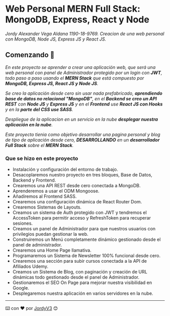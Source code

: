 # Web Personal MERN Full Stack: MongoDB, Express, React y Node

_Jordy Alexander Vega Aldana 1190-18-9769. Creacion de una web personal con MongoDB, Node JS, Express JS y React JS._



## Comenzando 🚀

_En este proyecto se aprender a crear una aplicación web, que será una web personal con panel de Administrador protegido por un login con **JWT**, todo paso a paso usando el **MERN Stack** que está compuesto por **MongoDB, Express JS, React JS y Node JS**._

_Se creo la aplicación desde cero sin usar nada prefabricado, **aprendiendo base de datos no relacional  "MongoDB"**, en el **Backend se creo un API REST** con **Node JS** y **Express JS** y en el **Frontend** use **React JS con Hooks** y en la **parte del CSS use SASS**._

_Despliegue de la aplicacion en un servicio en la nube **desplegar nuestra aplicación en la nube**._

_Este proyecto tienia como objetivo desarrollar una pagina personal y blog de tipo de aplicación desde cero, **DESARROLLANDO** en un **desarrollador Full Stack** sobre el **MERN Stack**._

### Que se hizo en este proyecto

- Instalación y configuración del entorno de trabajo.
- Desacoplaremos nuestro proyecto en tres bloques, Base de Datos, Backend y Frontend.
- Crearemos una API REST desde cero conectada a MongoDB.
- Aprenderemos a usar el ODM Mongoose.
- Añadiremos al Frontend SASS.
- Crearemos una configuración dinámica de React Router Dom.
- Crearemos Sistemas de Layouts.
- Creamos un sistema de Auth protegido con JWT y tendremos el AccessToken para permitir acceso y RefreshToken para recuperar sesiones.
- Creamos un panel de Administrador para que nuestros usuarios con privilegios puedan gestionar la web.
- Construiremos un Menú completamente dinámico gestionado desde el panel de administrador.
- Crearemos una Home Page llamativa.
- Programaremos un Sistema de Newsletter 100% funcional desde cero.
- Crearemos una sección para subir cursos conectada a la API de Afiliados Udemy.
- Creamos un Sistema de Blog, con paginación y creación de URL dinámicas todo gestionado desde el panel de Administrador.
- Gestionaremos el SEO On Page para mejorar nuestra visibilidad en Google.
- Desplegaremos nuestra aplicación en varios servidores en la nube.

---

⌨️ con ❤️ por [JordyV3](https://github.com/JordyV3) 😊
